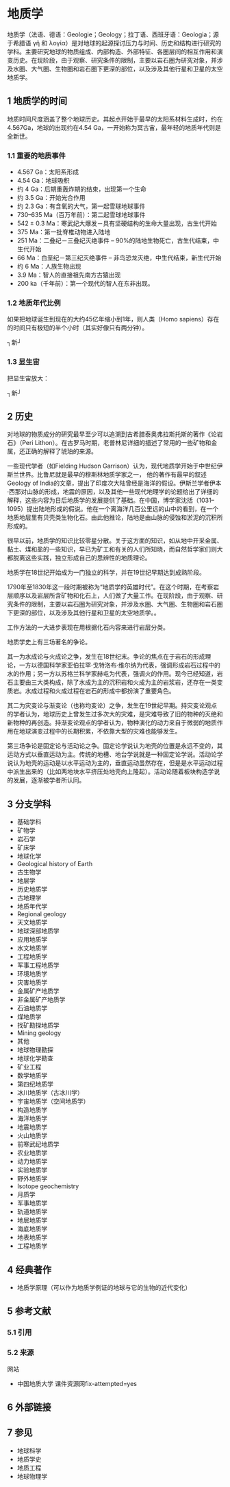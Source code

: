 # 地质学



地质学（法语、德语：Geologie；Geology；拉丁语、西班牙语：Geologia；源于希腊语 γῆ 和 λoγία）是对地球的起源探讨压力与时间、历史和结构进行研究的学科。主要研究地球的物质组成、内部构造、外部特征、各圈层间的相互作用和演变历史。在现阶段，由于观察、研究条件的限制，主要以岩石圈为研究对象，并涉及水圈、大气圈、生物圈和岩石圈下更深的部位，以及涉及其他行星和卫星的太空地质学。



## 1 地质学的时间

地质时间尺度涵盖了整个地球历史。其起点开始于最早的太阳系材料生成时，约在4.567Ga，地球的出现约在4.54 Ga，一开始称为冥古宙，最年轻的地质年代则是全新世。



### 1.1 重要的地质事件

* 4.567 Ga：太阳系形成
* 4.54 Ga：地球吸积
* 约 4 Ga：后期重轰炸期的结束，出现第一个生命
* 约 3.5 Ga：开始光合作用
* 约 2.3 Ga：有含氧的大气，第一起雪球地球事件
* 730–635 Ma（百万年前）：第二起雪球地球事件
* 542 ± 0.3 Ma：寒武纪大爆发－具有坚硬结构的生命大量出现，古生代开始
* 375 Ma：第一批脊椎动物进入陆地
* 251 Ma：二叠纪－三叠纪灭绝事件 – 90%的陆地生物死亡，古生代结束，中生代开始
* 66 Ma：白垩纪－第三纪灭绝事件 – 非鸟恐龙灭绝，中生代结束，新生代开始
* 约 6 Ma：人族生物出现
* 3.9 Ma：智人的直接祖先南方古猿出现
* 200 ka（千年前）：第一个现代的智人在东非出现。



### 1.2 地质年代比例

如果把地球诞生到现在的大约45亿年缩小到1年，则人类（Homo sapiens）存在的时间只有极短的半个小时（其实好像只有两分钟）。

┐新┘



### 1.3 显生宙

把显生宙放大：

┐新┘



## 2 历史

对地球的物质成分的研究最早至少可以追溯到古希腊泰奥弗拉斯托斯的著作《论岩石》（Peri Lithon）。在古罗马时期，老普林尼详细的描述了常用的一些矿物和金属，还正确的解释了琥珀的来源。

一些现代学者（如Fielding Hudson Garrison）认为，现代地质学开始于中世纪伊斯兰世界。比鲁尼就是最早的穆斯林地质学家之一， 他的著作有最早的叙述Geology of India的文章，提出了印度次大陆曾经是海洋的假设。伊斯兰学者伊本·西那对山脉的形成，地震的原因，以及其他一些现代地理学的论题给出了详细的解释，这些内容为日后地质学的发展提供了基础。在中国，博学家沈括（1031–1095）提出陆地形成的假说。他在一个离海洋几百公里远的山中的看到，在一个地质地层里有贝壳类生物化石。由此他推论，陆地是由山脉的侵蚀和淤泥的沉积所形成的。

很早以前，地质学的知识比较零星分散。关于这方面的知识，如从地中开采金属、黏土、煤和盐的一些知识，早已为矿工和有关的人们所知晓，而自然哲学家们则大都脱离这些实践，独立形成自己的思辨性的地质理论。

地质学在18世纪开始成为一门独立的科学，并在19世纪早期达到成熟阶段。

1790年至1830年这一段时期被称为“地质学的英雄时代”。在这个时期，在考察岩层顺序以及岩层所含矿物和化石上，人们做了大量工作。在现阶段，由于观察、研究条件的限制，主要以岩石圈为研究对象，并涉及水圈、大气圈、生物圈和岩石圈下更深的部位，以及涉及其他行星和卫星的太空地质学。。

工作方法的一大进步表现在用根据化石内容来进行岩层分类。

地质学史上有三场著名的争论。

其一为水成论与火成论之争，发生在18世纪末。争论的焦点在于岩石的形成理论，一方以德国科学家亚伯拉罕·戈特洛布·维尔纳为代表，强调形成岩石过程中的水的作用；另一方以苏格兰科学家赫屯为代表，强调火的作用。现今已经知道，岩石主要由三大类构成，除了水成为主的沉积岩和火成为主的岩浆岩，还存在一类变质岩。水成过程和火成过程在岩石的形成中都扮演了重要角色。

其二为灾变论与渐变论（也称均变论）之争，发生在19世纪早期。持灾变论观点的学者认为，地球历史上曾发生过多次大的灾难，是灾难导致了旧的物种的灭绝和新物种的再创造。持渐变论观点的学者认为，物种演化的动力来自于微弱的地质作用在地球演变过程中的长期积累，不依靠大型的灾难也能够发生。

第三场争论是固定论与活动论之争。固定论学说认为地壳的位置是永远不变的，其运动方式以垂直运动为主。传统的地槽、地台学说就是一种固定论学说。活动论学说认为地壳的运动是以水平运动为主的，垂直运动虽然存在，但是是水平运动过程中派生出来的（比如两地块水平挤压处地壳向上隆起）。活动论随着板块构造学说的发展，逐渐被学者所认同。



## 3 分支学科

* 基础学科
 * 矿物学
 * 岩石学
 * 矿床学
 * 地球化学
* Geological history of Earth
 * 古生物学
 * 地层学
 * 历史地质学
 * 古地理学
 * 地质年代学
 * Regional geology
 * 天文地质学
 * 地球深部地质学
* 应用地质学
 * 水文地质学
 * 工程地质学
 * 军事工程地质学
 * 环境地质学
 * 灾害地质学
 * 金属矿产地质学
 * 非金属矿产地质学
 * 石油地质学
 * 煤地质学
 * 找矿勘探地质学
 * Mining geology
* 其他
 * 地球物理勘探
 * 地球化学勘查
 * 矿业工程
 * 数学地质学
 * 第四纪地质学
 * 冰川地质学（古冰川学）
 * 宇宙地质学（空间地质学）
 * 构造地质学
 * 海洋地质学
 * 地震地质学
 * 火山地质学
 * 前寒武纪地质学
 * 农业地质学
 * 动力地质学
 * 实验地质学
 * 野外地质学
 * Isotope geochemistry
 * 月质学
 * 军事地质学
 * 轨道地质学
 * 地层地质学
 * 海底地质学
 * 地表地质学
 * 工程地质学



## 4 经典著作

* 地质学原理（可以作为地质学例证的地球与它的生物的近代变化）



## 5 参考文献



### 5.1 引用



### 5.2 来源

 网站

* 中国地质大学 课件资源网fix-attempted=yes



## 6 外部链接



## 7 参见

* 地球科学
* 地质学史
* 地质工程
* 地球物理学



